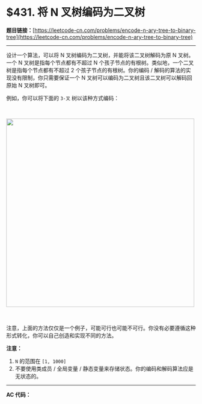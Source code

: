 # $431. 将 N 叉树编码为二叉树

**题目链接：**[https://leetcode-cn.com/problems/encode-n-ary-tree-to-binary-tree](https://leetcode-cn.com/problems/encode-n-ary-tree-to-binary-tree)

---

<div class="content__1Y2H">
 <div class="notranslate">
  <p>设计一个算法，可以将 N 叉树编码为二叉树，并能将该二叉树解码为原 N 叉树。一个 N 叉树是指每个节点都有不超过 N 个孩子节点的有根树。类似地，一个二叉树是指每个节点都有不超过 2 个孩子节点的有根树。你的编码 / 解码的算法的实现没有限制，你只需要保证一个 N 叉树可以编码为二叉树且该二叉树可以解码回原始 N 叉树即可。</p> 
  <p>例如，你可以将下面的 <code>3-叉</code> 树以该种方式编码：</p> 
  <p>&nbsp;</p> 
  <p><img style="width: 500px;" src="https://assets.leetcode.com/uploads/2018/10/12/narytreebinarytreeexample.png"></p> 
  <p>&nbsp;</p> 
  <p>注意，上面的方法仅仅是一个例子，可能可行也可能不可行。你没有必要遵循这种形式转化，你可以自己创造和实现不同的方法。</p> 
  <p><strong>注意：</strong></p> 
  <ol> 
   <li><code>N</code>&nbsp;的范围在 <code>[1, 1000]</code></li> 
   <li>不要使用类成员 / 全局变量 / 静态变量来存储状态。你的编码和解码算法应是无状态的。</li> 
  </ol> 
 </div>
</div>

---

**AC 代码：**

```java

```